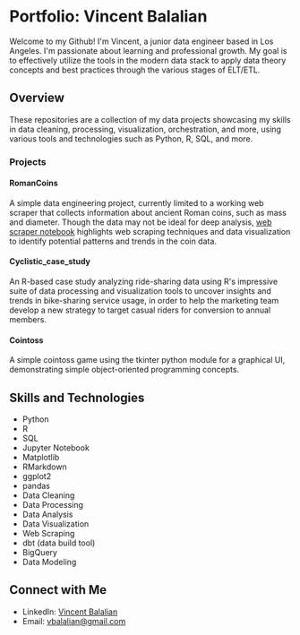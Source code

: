# Portfolio: Vincent Balalian

Welcome to my Github! I'm Vincent, a junior data engineer based in Los Angeles. I'm passionate about learning and professional growth. My goal is to effectively utilize the tools in the modern data stack to apply data theory concepts and best practices through the various stages of ELT/ETL.

## Overview

These repositories are a collection of my data projects showcasing my skills in data cleaning, processing, visualization, orchestration, and more, using various tools and technologies such as Python, R, SQL, and more.

### Projects

#### RomanCoins

A simple data engineering project, currently limited to a working web scraper that collects information about ancient Roman coins, such as mass and diameter. Though the data may not be ideal for deep analysis, [web scraper notebook](web_scraping/web_scraper.ipynb) highlights web scraping techniques and data visualization to identify potential patterns and trends in the coin data.

#### Cyclistic_case_study

An R-based case study analyzing ride-sharing data using R's impressive suite of data processing and visualization tools to uncover insights and trends in bike-sharing service usage, in order to help the marketing team develop a new strategy to target casual riders for conversion to annual members. 

#### Cointoss

A simple cointoss game using the tkinter python module for a graphical UI, demonstrating simple object-oriented programming concepts.

## Skills and Technologies

* Python
* R
* SQL
* Jupyter Notebook
* Matplotlib
* RMarkdown
* ggplot2
* pandas
* Data Cleaning
* Data Processing
* Data Analysis
* Data Visualization
* Web Scraping
* dbt (data build tool)
* BigQuery
* Data Modeling

## Connect with Me

* LinkedIn: [Vincent Balalian](https://www.linkedin.com/in/vincent-balalian/)
* Email: vbalalian@gmail.com
